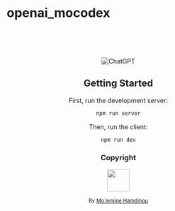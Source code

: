 # openai_mocodex
 




<div align="center">

  <br />
  <br />

<br />


![ChatGPT](https://user-images.githubusercontent.com/76164295/209452256-f5f77d41-59e8-4d62-9c13-38814a5703ea.png)






## Getting Started

First, run the development server:

```bash
npm run server
```

Then, run the client:
```bash
npm run dev
```


### Copyright 
<p align="center"><img src="https://avatars.githubusercontent.com/u/76164295?v=4" width="50" height="50"/></p>
<p align="center">
<sub>By <a href="https://github.com/Med-lemineHmd">Mo lemine Hamdinou</a></sub>
</p>

